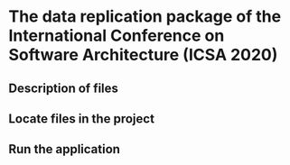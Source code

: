 # The data replication package of the International Conference on Software Architecture (ICSA 2020)

## Description of files

## Locate files in the project

## Run the application
